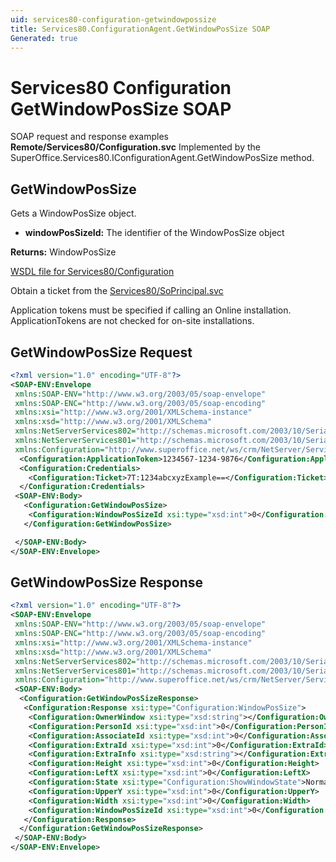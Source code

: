 ```yaml
---
uid: services80-configuration-getwindowpossize
title: Services80.ConfigurationAgent.GetWindowPosSize SOAP
Generated: true
---
```


# Services80 Configuration GetWindowPosSize SOAP

SOAP request and response examples **Remote/Services80/Configuration.svc**
Implemented by the <see cref="M:SuperOffice.Services80.IConfigurationAgent.GetWindowPosSize">SuperOffice.Services80.IConfigurationAgent.GetWindowPosSize</see> method.

## GetWindowPosSize

Gets a WindowPosSize object.

* **windowPosSizeId:** The identifier of the WindowPosSize object

**Returns:** WindowPosSize


[WSDL file for Services80/Configuration](../Services80-Configuration.md)

Obtain a ticket from the [Services80/SoPrincipal.svc](../SoPrincipal/index.md)

Application tokens must be specified if calling an Online installation. ApplicationTokens are not checked for on-site installations.

## GetWindowPosSize Request

```xml
<?xml version="1.0" encoding="UTF-8"?>
<SOAP-ENV:Envelope
 xmlns:SOAP-ENV="http://www.w3.org/2003/05/soap-envelope"
 xmlns:SOAP-ENC="http://www.w3.org/2003/05/soap-encoding"
 xmlns:xsi="http://www.w3.org/2001/XMLSchema-instance"
 xmlns:xsd="http://www.w3.org/2001/XMLSchema"
 xmlns:NetServerServices802="http://schemas.microsoft.com/2003/10/Serialization/Arrays"
 xmlns:NetServerServices801="http://schemas.microsoft.com/2003/10/Serialization/"
 xmlns:Configuration="http://www.superoffice.net/ws/crm/NetServer/Services80">
  <Configuration:ApplicationToken>1234567-1234-9876</Configuration:ApplicationToken>
  <Configuration:Credentials>
    <Configuration:Ticket>7T:1234abcxyzExample==</Configuration:Ticket>
  </Configuration:Credentials>
 <SOAP-ENV:Body>
   <Configuration:GetWindowPosSize>
    <Configuration:WindowPosSizeId xsi:type="xsd:int">0</Configuration:WindowPosSizeId>
   </Configuration:GetWindowPosSize>

 </SOAP-ENV:Body>
</SOAP-ENV:Envelope>

```


## GetWindowPosSize Response

```xml
<?xml version="1.0" encoding="UTF-8"?>
<SOAP-ENV:Envelope
 xmlns:SOAP-ENV="http://www.w3.org/2003/05/soap-envelope"
 xmlns:SOAP-ENC="http://www.w3.org/2003/05/soap-encoding"
 xmlns:xsi="http://www.w3.org/2001/XMLSchema-instance"
 xmlns:xsd="http://www.w3.org/2001/XMLSchema"
 xmlns:NetServerServices802="http://schemas.microsoft.com/2003/10/Serialization/Arrays"
 xmlns:NetServerServices801="http://schemas.microsoft.com/2003/10/Serialization/"
 xmlns:Configuration="http://www.superoffice.net/ws/crm/NetServer/Services80">
 <SOAP-ENV:Body>
  <Configuration:GetWindowPosSizeResponse>
   <Configuration:Response xsi:type="Configuration:WindowPosSize">
    <Configuration:OwnerWindow xsi:type="xsd:string"></Configuration:OwnerWindow>
    <Configuration:PersonId xsi:type="xsd:int">0</Configuration:PersonId>
    <Configuration:AssociateId xsi:type="xsd:int">0</Configuration:AssociateId>
    <Configuration:ExtraId xsi:type="xsd:int">0</Configuration:ExtraId>
    <Configuration:ExtraInfo xsi:type="xsd:string"></Configuration:ExtraInfo>
    <Configuration:Height xsi:type="xsd:int">0</Configuration:Height>
    <Configuration:LeftX xsi:type="xsd:int">0</Configuration:LeftX>
    <Configuration:State xsi:type="Configuration:ShowWindowState">Normal</Configuration:State>
    <Configuration:UpperY xsi:type="xsd:int">0</Configuration:UpperY>
    <Configuration:Width xsi:type="xsd:int">0</Configuration:Width>
    <Configuration:WindowPosSizeId xsi:type="xsd:int">0</Configuration:WindowPosSizeId>
   </Configuration:Response>
  </Configuration:GetWindowPosSizeResponse>
 </SOAP-ENV:Body>
</SOAP-ENV:Envelope>

```

